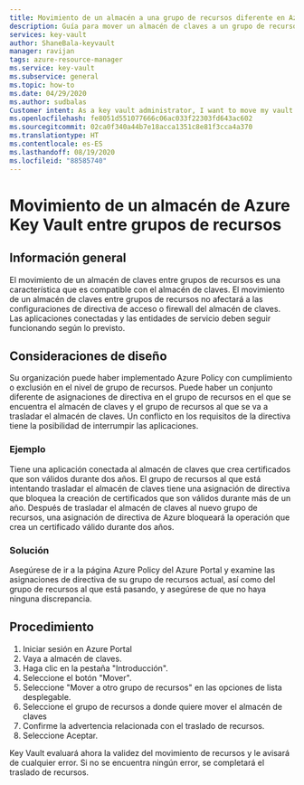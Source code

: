 ```yaml
---
title: Movimiento de un almacén a una grupo de recursos diferente en Azure Key Vault | Microsoft Docs
description: Guía para mover un almacén de claves a un grupo de recursos diferente.
services: key-vault
author: ShaneBala-keyvault
manager: ravijan
tags: azure-resource-manager
ms.service: key-vault
ms.subservice: general
ms.topic: how-to
ms.date: 04/29/2020
ms.author: sudbalas
Customer intent: As a key vault administrator, I want to move my vault to another resource group.
ms.openlocfilehash: fe8051d551077666c06ac033f22303fd643ac602
ms.sourcegitcommit: 02ca0f340a44b7e18acca1351c8e81f3cca4a370
ms.translationtype: HT
ms.contentlocale: es-ES
ms.lasthandoff: 08/19/2020
ms.locfileid: "88585740"
---
```

# <a name="moving-an-azure-key-vault-across-resource-groups"></a>Movimiento de un almacén de Azure Key Vault entre grupos de recursos

## <a name="overview"></a>Información general

El movimiento de un almacén de claves entre grupos de recursos es una característica que es compatible con el almacén de claves. El movimiento de un almacén de claves entre grupos de recursos no afectará a las configuraciones de directiva de acceso o firewall del almacén de claves. Las aplicaciones conectadas y las entidades de servicio deben seguir funcionando según lo previsto.

## <a name="design-considerations"></a>Consideraciones de diseño

Su organización puede haber implementado Azure Policy con cumplimiento o exclusión en el nivel de grupo de recursos. Puede haber un conjunto diferente de asignaciones de directiva en el grupo de recursos en el que se encuentra el almacén de claves y el grupo de recursos al que se va a trasladar el almacén de claves. Un conflicto en los requisitos de la directiva tiene la posibilidad de interrumpir las aplicaciones.

### <a name="example"></a>Ejemplo

Tiene una aplicación conectada al almacén de claves que crea certificados que son válidos durante dos años. El grupo de recursos al que está intentando trasladar el almacén de claves tiene una asignación de directiva que bloquea la creación de certificados que son válidos durante más de un año. Después de trasladar el almacén de claves al nuevo grupo de recursos, una asignación de directiva de Azure bloqueará la operación que crea un certificado válido durante dos años.

### <a name="solution"></a>Solución

Asegúrese de ir a la página Azure Policy del Azure Portal y examine las asignaciones de directiva de su grupo de recursos actual, así como del grupo de recursos al que está pasando, y asegúrese de que no haya ninguna discrepancia.

## <a name="procedure"></a>Procedimiento

1. Iniciar sesión en Azure Portal
2. Vaya a almacén de claves.
3. Haga clic en la pestaña "Introducción".
4. Seleccione el botón "Mover".
5. Seleccione "Mover a otro grupo de recursos" en las opciones de lista desplegable.
6. Seleccione el grupo de recursos a donde quiere mover el almacén de claves
7. Confirme la advertencia relacionada con el traslado de recursos.
8. Seleccione Aceptar.

Key Vault evaluará ahora la validez del movimiento de recursos y le avisará de cualquier error. Si no se encuentra ningún error, se completará el traslado de recursos. 
